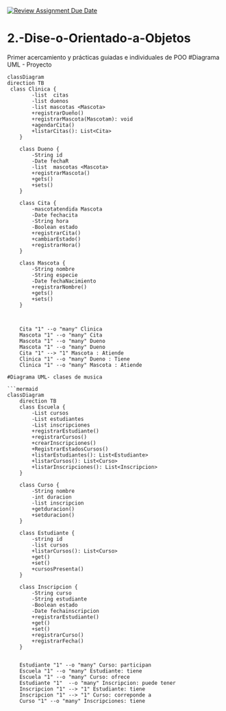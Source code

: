 [![Review Assignment Due Date](https://classroom.github.com/assets/deadline-readme-button-22041afd0340ce965d47ae6ef1cefeee28c7c493a6346c4f15d667ab976d596c.svg)](https://classroom.github.com/a/vTkcPn0-)
# 2.-Dise-o-Orientado-a-Objetos
Primer acercamiento y prácticas guiadas e individuales de POO
#Diagrama UML - Proyecto

```mermaid
classDiagram
direction TB
 class Clinica {
	    -list  citas
	    -list duenos
	    -list mascotas <Mascota>
	    +registrarDueño()
        +registrarMascota(Mascotam): void
	    +agendarCita()
        +listarCitas(): List<Cita>
    }

    class Dueno {
	    -String id
	    -Date fechaR
	    -list  mascotas <Mascota>
	    +registrarMascota()
	    +gets()
	    +sets()
    }

    class Cita {
	    -mascotatendida Mascota
	    -Date fechacita
	    -String hora
	    -Boolean estado
	    +registrarCita()
	    +cambiarEstado()
	    +registrarHora()
    }

    class Mascota {
	    -String nombre
	    -String especie
	    -Date fechaNacimiento
	    +registrarNombre()
	    +gets()
	    +sets()
    }

   

    Cita "1" --o "many" Clinica
    Mascota "1" --o "many" Cita
    Mascota "1" --o "many" Dueno
    Mascota "1" --o "many" Dueno
    Cita "1" --> "1" Mascota : Atiende
    Clinica "1" --o "many" Dueno : Tiene
    Clinica "1" --o "many" Mascota : Atiende

#Diagrama UML- clases de musica 

```mermaid
classDiagram
    direction TB
    class Escuela {
        -List cursos
        -List estudiantes
        -List inscripciones
        +registrarEstudiante()
        +registrarCursos()
        +crearInscripciones()
        +RegistrarEstadosCursos()
        +listarEstudiantes(): List<Estudiante>
        +listarCursos(): List<Curso>
        +listarInscripciones(): List<Inscripcion>
    }

    class Curso {
        -String nombre
        -int duracion
        -list inscripcion 
        +getduracion()
        +setduracion()
    }

    class Estudiante {
        -string id 
        -list cursos
        +listarCursos(): List<Curso>
        +get()
        +set()
        +cursosPresenta()
    }

    class Inscripcion {
        -String curso 
        -String estudiante
        -Boolean estado
        -Date fechainscripcion
        +registrarEstudiante()
        +get()
        +set()
        +registrarCurso()
        +registrarFecha()
    }

    
    Estudiante "1" --o "many" Curso: participan
    Escuela "1" --o "many" Estudiante: tiene
    Escuela "1" --o "many" Curso: ofrece
    Estudiante "1"  --o "many" Inscripcion: puede tener
    Inscripcion "1" --> "1" Estudiante: tiene
    Inscripcion "1" --> "1" Curso: correponde a
    Curso "1" --o "many" Inscripciones: tiene

    
